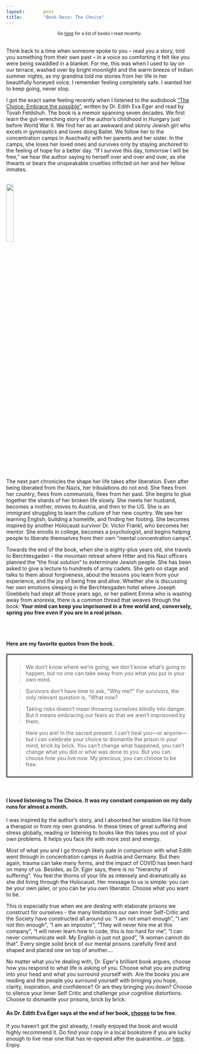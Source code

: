 ```yaml
---
layout:       post
title:        "Book Reco: The Choice"
---
```

<center><small>Go <a href="https://www.rajiraj.com/books">here</a> for a list of books I read recently.</small></center>
<br/>
<p className="pb-2">Think back to a time when someone spoke to you – read you a story, told you something from their own past – in a voice so comforting it felt like you were being swaddled in a blanket. For me, this was when I used to lay on our terrace, washed over by bright moonlight and the warm breeze of Indian summer nights, as my grandma told me stories from her life in her beautifully honeyed voice. I remember feeling completely safe. I wanted her to keep going, never stop.</p>
<p className="pb-2">I got the exact same feeling recently when I listened to the audiobook <a href="https://www.amazon.com/The-Choice-Dr-Edith-Eva-Eger-audiobook/dp/B074B2L3K4">“The Choice: Embrace the possible”</a>, written by Dr. Edith Eva Eger and read by Tovah Feldshuh. The book is a memoir spanning seven decades. We first learn the gut-wrenching story of the author’s childhood in Hungary just before World War II. We find her as an awkward and skinny Jewish girl who excels in gymnastics and loves doing Ballet. We follow her to the concentration camps in Auschwitz with her parents and her sister. In the camps, she loses her loved ones and survives only by staying anchored to the feeling of hope for a better day. “If I survive this day, tomorrow I will be free,” we hear the author saying to herself over and over and over, as she thwarts or bears the unspeakable cruelties inflicted on her and her fellow inmates. </p>
<br/>
<img src="https://images-na.ssl-images-amazon.com/images/I/51sX-ulOmdL._SX322_BO1,204,203,200_.jpg" style="height:20%;width:20%"/>
<br/>
<p className="pb-2">
The next part chronicles the shape her life takes after liberation. Even after being liberated from the Nazis, her tribulations do not end. She flees from her country, flees from communists, flees from her past. She begins to glue together the shards of her broken life slowly. She meets her husband, becomes a mother, moves to Austria, and then to the US. She is an immigrant struggling to learn the culture of her new country. We see her learning English, building a homelife, and finding her footing. She becomes inspired by another Holocaust survivor Dr. Victor Frankl, who becomes her mentor. She enrolls in college, becomes a psychologist, and begins helping people to liberate themselves from their own “mental concentration camps”. </p>
<p>Towards the end of the book, when she is eighty-plus years old, she travels to Berchtesgaden – the mountain retreat where Hitler and his Nazi officers planned the “the final solution” to exterminate Jewish people. She has been asked to give a lecture to hundreds of army cadets. She gets on stage and talks to them about forgiveness, about the lessons you learn from your experience, and the joy of being free and alive. Whether she is discussing her own emotions sleeping in the Berchtesgaden hotel where Joseph Goebbels had slept all those years ago, or her patient Emma who is wasting away from anorexia, there is a common thread that weaves through the book: <strong>Your mind can keep you imprisoned in a free world and, conversely, spring you free even if you are in a real prison.</strong> </p>
<br/><br/>
<h4>Here are my favorite quotes from the book.</h4>

<div style="border-style:double;border-color:black;padding:10px">
<blockquote>We don’t know where we’re going, we don’t know what’s going to happen, but no one can take away from you what you put in your own mind.</blockquote>
<blockquote>Survivors don't have time to ask, "Why me?" For survivors, the only relevant question is, "What now?</blockquote>
<blockquote>Taking risks doesn’t mean throwing ourselves blindly into danger. But it means embracing our fears so that we aren’t imprisoned by them.</blockquote>
<blockquote> Here you are! In the sacred present. I can’t heal you—or anyone—but I can celebrate your choice to dismantle the prison in your mind, brick by brick. You can’t change what happened, you can’t change what you did or what was done to you. But you can choose how you live now. My precious, you can choose to be free.</blockquote>

</div>
<br/><br/>

<h4>I loved listening to The Choice. It was my constant companion on my daily runs for almost a month.</h4><p>I was inspired by the author’s story, and I absorbed her wisdom like I’d from a therapist or from my own grandma. In these times of great suffering and stress globally, reading or listening to books like this takes you out of your own problems. It helps you face life with more zest and energy. </p>
<p className="pb-2"> Most of what you and I go through likely pale <i>in comparison</i> with what Edith went through in concentration camps in Austria and Germany. But then again, trauma can take many forms, and the impact of COVID has been hard on many of us. Besides, as Dr. Eger says, there is no "hierarchy of suffering". You feel the thorns of your life as intensely and dramatically as she did living through the Holocaust. Her message to us is simple: you can be your own jailer, or you can be you own liberator. Choose what you want to be.</p>
<p>This is especially true when we are dealing with elaborate prisons we construct for ourselves - the many limitations our own Inner Self-Critic and the Society have constructed all around us: “I am not smart enough”, "I am not thin enough", “I am an impostor”, “They will never hire me at this company”, “I will never learn how to code, this is too hard for me”, “I can never communicate well. My English is just not good”, “A woman cannot do that”. Every single solid brick of our mental prisons carefully fired and shaped and placed one on top of another….</p>
<p className="pb-2">No matter what you’re dealing with, Dr. Eger's brilliant book argues, choose how you respond to what life is asking of you. Choose what you are putting into your head and what you surround yourself with. Are the books you are reading and the people you surround yourself with bringing you hope, clarity, inspiration, and confidence? Or are they bringing you down? Choose to silence your Inner Self Critic and challenge your cognitive distortions. Choose to dismantle your prisons, brick by brick.</p>
<h4>As Dr. Edith Eva Eger says at the end of her book, <u>choose</u> to be free.</h4>
If you haven’t got the gist already, I really enjoyed the book and would highly recommend it. Do find your copy in a local bookstore if you are lucky enough to live near one that has re-opened after the quarantine…or <a href="https://www.amazon.com/Choice-Embrace-Possible-Edith-Eger-ebook/dp/B01HMXRZ6O/">here</a>. Enjoy.